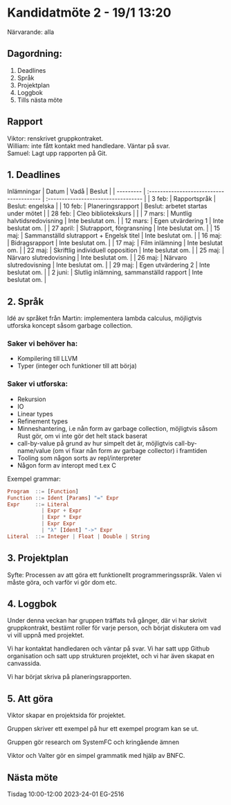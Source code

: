 # Kandidatmöte 2 - 19/1 13:20

Närvarande: alla

## Dagordning:
1. Deadlines
2. Språk
3. Projektplan 
4. Loggbok
5. Tills nästa möte

## Rapport
Viktor: renskrivet gruppkontraket.\
William: inte fått kontakt med handledare. Väntar på svar.\
Samuel: Lagt upp rapporten på Git.

## 1. Deadlines
Inlämningar
| Datum     | Vadå                                     | Beslut                              |
| --------- | :--------------------------------------- | :---------------------------------- |
| 3  feb:   | Rapportspråk                             | Beslut: engelska                    |
| 10 feb:   | Planeringsrapport                        | Beslut: arbetet startas under mötet |
| 28 feb:   | Cleo bibliotekskurs                      |                                     |
| 7  mars:  | Muntlig halvtidsredovisning              | Inte beslutat om.                   |
| 12 mars:  | Egen utvärdering 1                       | Inte beslutat om.                   |
| 27 april: | Slutrapport, förgransning                | Inte beslutat om.                   |
| 15 maj:   | Sammanställd slutrapport + Engelsk titel | Inte beslutat om.                   |
| 16 maj:   | Bidragsrapport                           | Inte beslutat om.                   |
| 17 maj:   | Film inlämning                           | Inte beslutat om.                   |
| 22 maj:   | Skriftlig individuell opposition         | Inte beslutat om.                   |
| 25 maj:   | Närvaro slutredovisning                  | Inte beslutat om.                   |
| 26 maj:   | Närvaro slutredovisning                  | Inte beslutat om.                   |
| 29 maj:   | Egen utvärdering 2                       | Inte beslutat om.                   |
| 2 juni:   | Slutlig inlämning, sammanställd rapport  | Inte beslutat om.                   |

## 2. Språk
Idé av språket från Martin: implementera lambda calculus, möjligtvis utforska koncept såsom garbage collection.

### Saker vi behöver ha:
* Kompilering till LLVM
* Typer (integer och funktioner till att börja)
### Saker vi utforska:
* Rekursion
* IO
* Linear types
* Refinement types
* Minneshantering, i.e nån form av garbage collection, möjligtvis såsom Rust gör, om vi
  inte gör det helt stack baserat
* call-by-value på grund av hur simpelt det är, möjligtvis call-by-name/value 
  (om vi fixar nån  form av garbage collector) i framtiden
* Tooling som någon sorts av repl/interpreter
* Någon form av interopt med t.ex C


Exempel grammar:
```hs
Program  ::= [Function]
Function ::= Ident [Params] "=" Expr
Expr     ::= Literal
           | Expr + Expr
           | Expr * Expr
           | Expr Expr
           | "λ" [Ident] "->" Expr
Literal  ::= Integer | Float | Double | String
```

## 3. Projektplan
Syfte: Processen av att göra ett funktionellt programmeringsspråk. Valen vi måste göra,
och varför vi gör dom etc.

## 4. Loggbok
Under denna veckan har gruppen träffats två gånger, där vi har skrivit gruppkontrakt,
bestämt roller för varje person, och börjat diskutera om vad vi vill uppnå med projektet.

Vi har kontaktat handledaren och väntar på svar. Vi har satt upp Github organisation
och satt upp strukturen projektet, och vi har även skapat en canvassida.

Vi har börjat skriva på planeringsrapporten.

## 5. Att göra
Viktor skapar en projektsida för projektet.

Gruppen skriver ett exempel på hur ett exempel program kan se ut.

Gruppen gör research om SystemFC och kringående ämnen

Viktor och Valter gör en simpel grammatik med hjälp av BNFC.

## Nästa möte
Tisdag 10:00-12:00 2023-24-01 EG-2516
